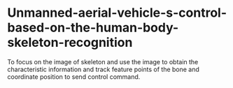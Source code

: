 # Unmanned-aerial-vehicle-s-control-based-on-the-human-body-skeleton-recognition
To focus on the image of  skeleton  and use the image to obtain the characteristic information  and track feature points of the bone and coordinate  position to  send control command.
